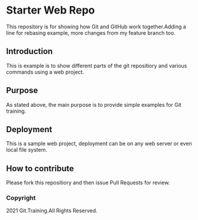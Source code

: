 # Starter Web Repo

This repository is for showing how Git and GitHub work together.Adding a line for rebasing example, more changes from my feature branch too.

## Introduction

This is example is to show different parts of the git repositiory and various commands using a web project. 

## Purpose

As stated above, the main purpose is to provide simple examples for Git training.

## Deployment

This is a sample web project, deployment can be on any web server or even local file system.

## How to contribute

Please fork this repositiory and then issue Pull Requests for review.

### Copyright

2021 Git.Training.All Rights Reserved.